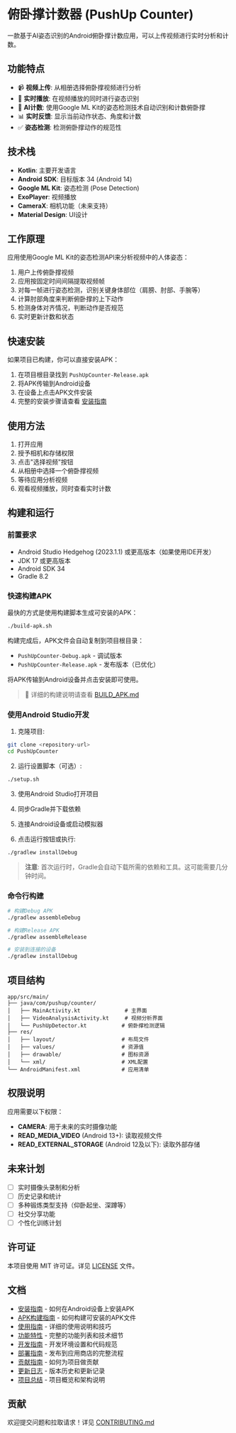 # 俯卧撑计数器 (PushUp Counter)

一款基于AI姿态识别的Android俯卧撑计数应用，可以上传视频进行实时分析和计数。

## 功能特点

- 📹 **视频上传**: 从相册选择俯卧撑视频进行分析
- 🎥 **实时播放**: 在视频播放的同时进行姿态识别
- 🤖 **AI计数**: 使用Google ML Kit的姿态检测技术自动识别和计数俯卧撑
- 📊 **实时反馈**: 显示当前动作状态、角度和计数
- ✅ **姿态检测**: 检测俯卧撑动作的规范性

## 技术栈

- **Kotlin**: 主要开发语言
- **Android SDK**: 目标版本 34 (Android 14)
- **Google ML Kit**: 姿态检测 (Pose Detection)
- **ExoPlayer**: 视频播放
- **CameraX**: 相机功能（未来支持）
- **Material Design**: UI设计

## 工作原理

应用使用Google ML Kit的姿态检测API来分析视频中的人体姿态：

1. 用户上传俯卧撑视频
2. 应用按固定时间间隔提取视频帧
3. 对每一帧进行姿态检测，识别关键身体部位（肩膀、肘部、手腕等）
4. 计算肘部角度来判断俯卧撑的上下动作
5. 检测身体对齐情况，判断动作是否规范
6. 实时更新计数和状态

## 快速安装

如果项目已构建，你可以直接安装APK：

1. 在项目根目录找到 `PushUpCounter-Release.apk`
2. 将APK传输到Android设备
3. 在设备上点击APK文件安装
4. 完整的安装步骤请查看 [安装指南](INSTALL.md)

## 使用方法

1. 打开应用
2. 授予相机和存储权限
3. 点击"选择视频"按钮
4. 从相册中选择一个俯卧撑视频
5. 等待应用分析视频
6. 观看视频播放，同时查看实时计数

## 构建和运行

### 前置要求

- Android Studio Hedgehog (2023.1.1) 或更高版本（如果使用IDE开发）
- JDK 17 或更高版本
- Android SDK 34
- Gradle 8.2

### 快速构建APK

最快的方式是使用构建脚本生成可安装的APK：

```bash
./build-apk.sh
```

构建完成后，APK文件会自动复制到项目根目录：
- `PushUpCounter-Debug.apk` - 调试版本
- `PushUpCounter-Release.apk` - 发布版本（已优化）

将APK传输到Android设备并点击安装即可使用。

> 📖 详细的构建说明请查看 [BUILD_APK.md](BUILD_APK.md)

### 使用Android Studio开发

1. 克隆项目:
```bash
git clone <repository-url>
cd PushUpCounter
```

2. 运行设置脚本（可选）:
```bash
./setup.sh
```

3. 使用Android Studio打开项目

4. 同步Gradle并下载依赖

5. 连接Android设备或启动模拟器

6. 点击运行按钮或执行:
```bash
./gradlew installDebug
```

> **注意**: 首次运行时，Gradle会自动下载所需的依赖和工具。这可能需要几分钟时间。

### 命令行构建

```bash
# 构建Debug APK
./gradlew assembleDebug

# 构建Release APK
./gradlew assembleRelease

# 安装到连接的设备
./gradlew installDebug
```

## 项目结构

```
app/src/main/
├── java/com/pushup/counter/
│   ├── MainActivity.kt              # 主界面
│   ├── VideoAnalysisActivity.kt     # 视频分析界面
│   └── PushUpDetector.kt           # 俯卧撑检测逻辑
├── res/
│   ├── layout/                     # 布局文件
│   ├── values/                     # 资源值
│   ├── drawable/                   # 图标资源
│   └── xml/                        # XML配置
└── AndroidManifest.xml             # 应用清单
```

## 权限说明

应用需要以下权限：

- **CAMERA**: 用于未来的实时摄像功能
- **READ_MEDIA_VIDEO** (Android 13+): 读取视频文件
- **READ_EXTERNAL_STORAGE** (Android 12及以下): 读取外部存储

## 未来计划

- [ ] 实时摄像头录制和分析
- [ ] 历史记录和统计
- [ ] 多种锻炼类型支持（仰卧起坐、深蹲等）
- [ ] 社交分享功能
- [ ] 个性化训练计划

## 许可证

本项目使用 MIT 许可证。详见 [LICENSE](LICENSE) 文件。

## 文档

- [安装指南](INSTALL.md) - 如何在Android设备上安装APK
- [APK构建指南](BUILD_APK.md) - 如何构建可安装的APK文件
- [使用指南](USAGE.md) - 详细的使用说明和技巧
- [功能特性](FEATURES.md) - 完整的功能列表和技术细节
- [开发指南](DEVELOPMENT.md) - 开发环境设置和代码规范
- [部署指南](DEPLOYMENT.md) - 发布到应用商店的完整流程
- [贡献指南](CONTRIBUTING.md) - 如何为项目做贡献
- [更新日志](CHANGELOG.md) - 版本历史和更新记录
- [项目总结](PROJECT_SUMMARY.md) - 项目概览和架构说明

## 贡献

欢迎提交问题和拉取请求！详见 [CONTRIBUTING.md](CONTRIBUTING.md)
